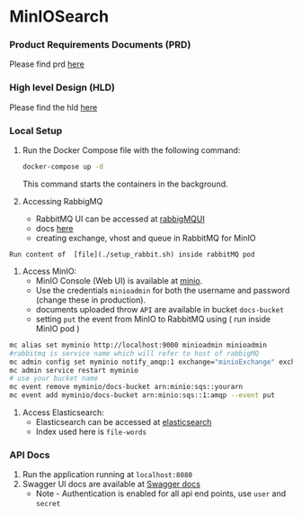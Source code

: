 # MinIOSearch

### Product Requirements Documents (PRD)

Please find prd [here](./docs/PRD.md)

### High level Design (HLD)

Please find the hld [here](./docs/img.png)

### Local Setup

1. Run the Docker Compose file with the following command:

   ```bash
   docker-compose up -d
   ```
   This command starts the containers in the background.
1. Accessing RabbigMQ
   - RabbitMQ UI can be accessed at [rabbigMQUI](http://localhost:15672)
   - docs [here](https://docs.spring.io/spring-boot/docs/current/reference/html/messaging.html#messaging.amqp.rabbitmq)
   - creating exchange, vhost and queue in RabbitMQ for MinIO
```text
Run content of  [file](./setup_rabbit.sh) inside rabbitMQ pod
```

1. Access MinIO:
    - MinIO Console (Web UI) is available at [minio](http://localhost:9001).
    - Use the credentials `minioadmin` for both the username and password (change these in production).
    - documents uploaded throw `API` are available in bucket `docs-bucket`
    - setting `put` the event from MinIO to RabbitMQ using ( run inside MinIO pod )
```bash
mc alias set myminio http://localhost:9000 minioadmin minioadmin
#rabbitmq is service name which will refer to host of rabbigMQ
mc admin config set myminio notify_amqp:1 exchange="minioExchange" exchange_type="direct" routing_key="minio" url="amqp://user:secret@rabbitmq:5672/my_vhost" queue_dir="" queue_limit="0" auto_deleted="false" delivery_mode="2"
mc admin service restart myminio
# use your bucket name
mc event remove myminio/docs-bucket arn:minio:sqs::yourarn
mc event add myminio/docs-bucket arn:minio:sqs::1:amqp --event put
```

1. Access Elasticsearch:
    - Elasticsearch can be accessed at [elasticsearch](http://localhost:9200)
    - Index used here is `file-words`

### API Docs
1. Run the application running at `localhost:8080`
1. Swagger UI docs are available at [Swagger docs](http://localhost:8080/swagger-ui/index.html#/)
   * Note - Authentication is enabled for all api end points, use `user` and `secret` 

